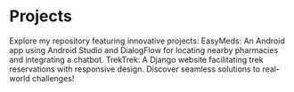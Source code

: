 # Projects
Explore my repository featuring innovative projects:  EasyMeds: An Android app using Android Studio and DialogFlow for locating nearby pharmacies and integrating a chatbot. TrekTrek: A Django website facilitating trek reservations with responsive design. Discover seamless solutions to real-world challenges!
